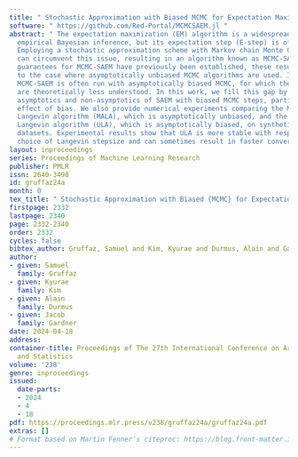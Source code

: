 ```yaml
---
title: " Stochastic Approximation with Biased MCMC for Expectation Maximization "
software: " https://github.com/Red-Portal/MCMCSAEM.jl "
abstract: " The expectation maximization (EM) algorithm is a widespread method for
  empirical Bayesian inference, but its expectation step (E-step) is often intractable.
  Employing a stochastic approximation scheme with Markov chain Monte Carlo (MCMC)
  can circumvent this issue, resulting in an algorithm known as MCMC-SAEM. While theoretical
  guarantees for MCMC-SAEM have previously been established, these results are restricted
  to the case where asymptotically unbiased MCMC algorithms are used. In practice,
  MCMC-SAEM is often run with asymptotically biased MCMC, for which the consequences
  are theoretically less understood. In this work, we fill this gap by analyzing the
  asymptotics and non-asymptotics of SAEM with biased MCMC steps, particularly the
  effect of bias. We also provide numerical experiments comparing the Metropolis-adjusted
  Langevin algorithm (MALA), which is asymptotically unbiased, and the unadjusted
  Langevin algorithm (ULA), which is asymptotically biased, on synthetic and real
  datasets. Experimental results show that ULA is more stable with respect to the
  choice of Langevin stepsize and can sometimes result in faster convergence. "
layout: inproceedings
series: Proceedings of Machine Learning Research
publisher: PMLR
issn: 2640-3498
id: gruffaz24a
month: 0
tex_title: " Stochastic Approximation with Biased {MCMC} for Expectation Maximization "
firstpage: 2332
lastpage: 2340
page: 2332-2340
order: 2332
cycles: false
bibtex_author: Gruffaz, Samuel and Kim, Kyurae and Durmus, Alain and Gardner, Jacob
author:
- given: Samuel
  family: Gruffaz
- given: Kyurae
  family: Kim
- given: Alain
  family: Durmus
- given: Jacob
  family: Gardner
date: 2024-04-18
address:
container-title: Proceedings of The 27th International Conference on Artificial Intelligence
  and Statistics
volume: '238'
genre: inproceedings
issued:
  date-parts:
  - 2024
  - 4
  - 18
pdf: https://proceedings.mlr.press/v238/gruffaz24a/gruffaz24a.pdf
extras: []
# Format based on Martin Fenner's citeproc: https://blog.front-matter.io/posts/citeproc-yaml-for-bibliographies/
---
```


